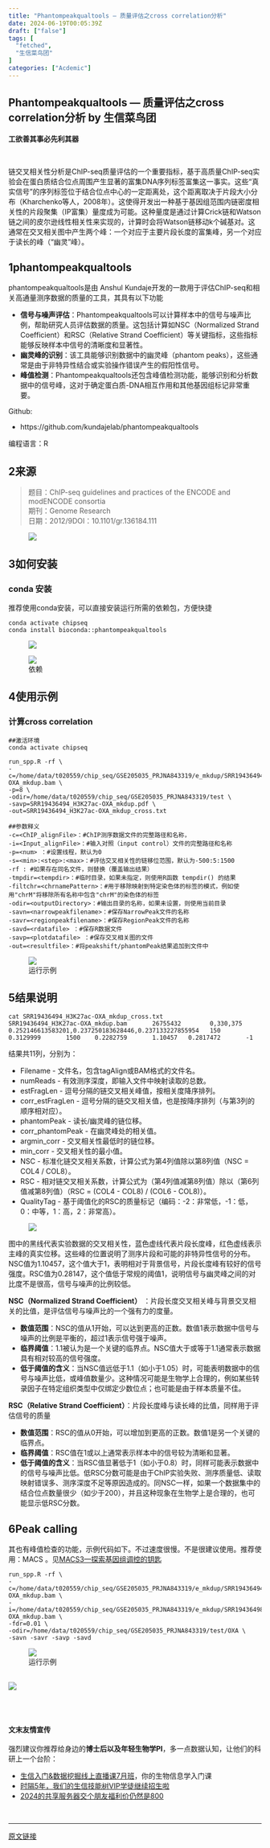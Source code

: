 ```yaml
---
title: "Phantompeakqualtools — 质量评估之cross correlation分析"
date: 2024-06-19T00:05:39Z
draft: ["false"]
tags: [
  "fetched",
  "生信菜鸟团"
]
categories: ["Acdemic"]
---
```

Phantompeakqualtools — 质量评估之cross correlation分析 by 生信菜鸟团
------
<div><section data-md5="d93a6" act="xmy"><section data-md5="d93a6"><section data-md5="d93a6"><section data-md5="d93a6"><section data-md5="d93a6"><section data-md5="d93a6"><section data-md5="d93a6"><p data-md5="d93a6"><strong data-md5="d93a6">工欲善其事必先利其器</strong></p></section></section></section></section></section></section></section><p><br></p><section data-tool="mdnice编辑器" data-website="https://www.mdnice.com"><p data-tool="mdnice编辑器">链交叉相关性分析是ChIP-seq质量评估的一个重要指标，基于高质量ChIP-seq实验会在蛋白质结合位点周围产生显著的富集DNA序列标签富集这一事实。这些“真实信号”的序列标签位于结合位点中心的一定距离处，这个距离取决于片段大小分布（Kharchenko等人，2008年）。这使得开发出一种基于基因组范围内链密度相关性的片段聚集（IP富集）量度成为可能。这种量度是通过计算Crick链和Watson链之间的皮尔逊线性相关性来实现的，计算时会将Watson链移动k个碱基对。这通常在交叉相关图中产生两个峰：一个对应于主要片段长度的富集峰，另一个对应于读长的峰（“幽灵”峰）。</p><h2 data-tool="mdnice编辑器"><span><span>1</span></span><span>phantompeakqualtools</span></h2><p data-tool="mdnice编辑器">phantompeakqualtools是由 Anshul Kundaje开发的一款用于评估ChIP-seq和相关高通量测序数据的质量的工具，其具有以下功能</p><ul data-tool="mdnice编辑器"><li><section><strong>信号与噪声评估</strong>：Phantompeakqualtools可以计算样本中的信号与噪声比例，帮助研究人员评估数据的质量。这包括计算如NSC（Normalized Strand Coefficient）和RSC（Relative Strand Coefficient）等关键指标，这些指标能够反映样本中信号的清晰度和显著性。</section></li><li><section><strong>幽灵峰的识别</strong>：该工具能够识别数据中的幽灵峰（phantom peaks），这些通常是由于非特异性结合或实验操作错误产生的假阳性信号。</section></li><li><section><strong>峰值检测</strong>：Phantompeakqualtools还包含峰值检测功能，能够识别和分析数据中的信号峰，这对于确定蛋白质-DNA相互作用和其他基因组标记非常重要。</section></li></ul><p data-tool="mdnice编辑器">Github:</p><ul data-tool="mdnice编辑器"><li><section>https://github.com/kundajelab/phantompeakqualtools</section></li></ul><p data-tool="mdnice编辑器">编程语言：R</p><h2 data-tool="mdnice编辑器"><span><span>2</span></span><span>来源</span></h2><blockquote data-tool="mdnice编辑器"><p>题目：ChIP-seq guidelines and practices of the ENCODE and modENCODE consortia<br>期刊：Genome Research<br>日期：2012/9DOI：10.1101/gr.136184.111</p></blockquote><figure data-tool="mdnice编辑器"><img data-imgfileid="100039922" data-ratio="0.562037037037037" data-src="https://mmbiz.qpic.cn/mmbiz_png/iaRJcrq2LosicqlJOiaWkVgf5eeobKrJkNibEBZZ8PZVempziauThg41RycrYY7AVib6LAP3bmQw5dsFJ1aaumIU9sLg/640?wx_fmt=png&amp;from=appmsg" data-type="png" data-w="1080" src="https://mmbiz.qpic.cn/mmbiz_png/iaRJcrq2LosicqlJOiaWkVgf5eeobKrJkNibEBZZ8PZVempziauThg41RycrYY7AVib6LAP3bmQw5dsFJ1aaumIU9sLg/640?wx_fmt=png&amp;from=appmsg"></figure><h2 data-tool="mdnice编辑器"><span><span>3</span></span><span>如何安装</span></h2><h3 data-tool="mdnice编辑器"><span></span><span>conda 安装</span><span></span></h3><p data-tool="mdnice编辑器">推荐使用conda安装，可以直接安装运行所需的依赖包，方便快捷</p><pre data-tool="mdnice编辑器"><span></span><code>conda activate chipseq<br>conda install bioconda::phantompeakqualtools<br></code></pre><figure data-tool="mdnice编辑器"><img data-imgfileid="100039921" data-ratio="0.3814814814814815" data-src="https://mmbiz.qpic.cn/mmbiz_png/iaRJcrq2LosicqlJOiaWkVgf5eeobKrJkNibIqZx0sblX7JIwmGKn6bkNWYtBkSnCGqSn0ta6KMuJbmc1o7dic597qw/640?wx_fmt=png&amp;from=appmsg" data-type="png" data-w="1080" src="https://mmbiz.qpic.cn/mmbiz_png/iaRJcrq2LosicqlJOiaWkVgf5eeobKrJkNibIqZx0sblX7JIwmGKn6bkNWYtBkSnCGqSn0ta6KMuJbmc1o7dic597qw/640?wx_fmt=png&amp;from=appmsg"></figure><figure data-tool="mdnice编辑器"><img data-imgfileid="100039923" data-ratio="0.38425925925925924" data-src="https://mmbiz.qpic.cn/mmbiz_png/iaRJcrq2LosicqlJOiaWkVgf5eeobKrJkNib8ajPpnvjycZQ2Php5KjJjSGmibiaoA3NKSRBXTe6VKZj61Wmr7VY9WCQ/640?wx_fmt=png&amp;from=appmsg" data-type="png" data-w="1080" src="https://mmbiz.qpic.cn/mmbiz_png/iaRJcrq2LosicqlJOiaWkVgf5eeobKrJkNib8ajPpnvjycZQ2Php5KjJjSGmibiaoA3NKSRBXTe6VKZj61Wmr7VY9WCQ/640?wx_fmt=png&amp;from=appmsg"><figcaption>依赖</figcaption></figure><h2 data-tool="mdnice编辑器"><span><span>4</span></span><span>使用示例</span></h2><h3 data-tool="mdnice编辑器"><span></span><span>计算cross correlation</span><span></span></h3><pre data-tool="mdnice编辑器"><span></span><code><span>#</span><span><span>#激活环境</span></span><br>conda activate chipseq<br><br>run_spp.R -rf \<br>-c=/home/data/t020559/chip_seq/GSE205035_PRJNA843319/e_mkdup/SRR19436494_H3K27ac-OXA_mkdup.bam \<br>-p=8 \<br>-odir=/home/data/t020559/chip_seq/GSE205035_PRJNA843319/test \<br>-savp=SRR19436494_H3K27ac-OXA_mkdup.pdf \<br>-out=SRR19436494_H3K27ac-OXA_mkdup_cross.txt<br><span><br>#</span><span><span>#参数释义</span></span><br>-c=&lt;ChIP_alignFile&gt;：#ChIP测序数据文件的完整路径和名称，<br>-i=&lt;Input_alignFile&gt;：#输入对照（input control）文件的完整路径和名称<br>-p=&lt;num&gt; ：#设置线程，默认为0<br>-s=&lt;min&gt;:&lt;step&gt;:&lt;max&gt;：#评估交叉相关性的链移位范围，默认为-500:5:1500<br>-rf : #如果存在同名文件，则替换（覆盖输出结果）<br>-tmpdir=&lt;tempdir&gt;：#临时目录，如果未指定，则使用R函数 tempdir() 的结果<br>-filtchr=&lt;chrnamePattern&gt;：#用于移除映射到特定染色体的标签的模式，例如使用"chrM"将移除所有名称中包含"chrM"的染色体的标签<br>-odir=&lt;outputDirectory&gt;：#输出目录的名称，如果未设置，则使用当前目录<br>-savn=&lt;narrowpeakfilename&gt;：#保存NarrowPeak文件的名称<br>-savr=&lt;regionpeakfilename&gt;：#保存RegionPeak文件的名称<br>-savd=&lt;rdatafile&gt; ：#保存R数据文件<br>-savp=&lt;plotdatafile&gt; ：#保存交叉相关图的文件<br>-out=&lt;resultfile&gt;：#将peakshift/phantomPeak结果追加到文件中<br></code></pre><figure data-tool="mdnice编辑器"><img data-imgfileid="100039924" data-ratio="0.8333333333333334" data-src="https://mmbiz.qpic.cn/mmbiz_png/iaRJcrq2LosicqlJOiaWkVgf5eeobKrJkNibk0vAFBtbdWFnBLMrljPicBlKQD1eEIpOpTH8a3tHxWqSkrCyFDxnELg/640?wx_fmt=png&amp;from=appmsg" data-type="png" data-w="1080" src="https://mmbiz.qpic.cn/mmbiz_png/iaRJcrq2LosicqlJOiaWkVgf5eeobKrJkNibk0vAFBtbdWFnBLMrljPicBlKQD1eEIpOpTH8a3tHxWqSkrCyFDxnELg/640?wx_fmt=png&amp;from=appmsg"><figcaption>运行示例</figcaption></figure><h2 data-tool="mdnice编辑器"><span><span>5</span></span><span>结果说明</span></h2><pre data-tool="mdnice编辑器"><span></span><code>cat SRR19436494_H3K27ac-OXA_mkdup_cross.txt<br>SRR19436494_H3K27ac-OXA_mkdup.bam       26755432        0,330,375       0.252146613583201,0.237250183628446,0.237133227855954   150     0.3129999       1500    0.2282759       1.10457   0.2817472       -1<br></code></pre><p data-tool="mdnice编辑器">结果共11列，分别为：</p><ul data-tool="mdnice编辑器"><li><section>Filename - 文件名，包含tagAlign或BAM格式的文件名。</section></li><li><section>numReads - 有效测序深度，即输入文件中映射读取的总数。</section></li><li><section>estFragLen - 逗号分隔的链交叉相关峰值，按相关度降序排列。</section></li><li><section>corr_estFragLen - 逗号分隔的链交叉相关值，也是按降序排列（与第3列的顺序相对应）。</section></li><li><section>phantomPeak - 读长/幽灵峰的链位移。</section></li><li><section>corr_phantomPeak - 在幽灵峰处的相关值。</section></li><li><section>argmin_corr - 交叉相关性最低时的链位移。</section></li><li><section>min_corr - 交叉相关性的最小值。</section></li><li><section>NSC - 标准化链交叉相关系数，计算公式为第4列值除以第8列值（NSC = COL4 / COL8）。</section></li><li><section>RSC - 相对链交叉相关系数，计算公式为（第4列值减第8列值）除以（第6列值减第8列值）（RSC = (COL4 - COL8) / (COL6 - COL8)）。</section></li><li><section>QualityTag - 基于阈值化的RSC的质量标记（编码：-2：非常低，-1：低，0：中等，1：高，2：非常高）。</section></li></ul><figure data-tool="mdnice编辑器"><img data-imgfileid="100039920" data-ratio="1.025" data-src="https://mmbiz.qpic.cn/mmbiz_png/iaRJcrq2LosicqlJOiaWkVgf5eeobKrJkNib6ibCYibtZicrqHUzWnCGYwiceQN3wuDGKQVwHDHoCtGGL8qnZCgFguo5dA/640?wx_fmt=png&amp;from=appmsg" data-type="png" data-w="1080" src="https://mmbiz.qpic.cn/mmbiz_png/iaRJcrq2LosicqlJOiaWkVgf5eeobKrJkNib6ibCYibtZicrqHUzWnCGYwiceQN3wuDGKQVwHDHoCtGGL8qnZCgFguo5dA/640?wx_fmt=png&amp;from=appmsg"></figure><p data-tool="mdnice编辑器">图中的黑线代表实验数据的交叉相关性，蓝色虚线代表片段长度峰，红色虚线表示主峰的真实位移。这些峰的位置说明了测序片段和可能的非特异性信号的分布。NSC值为1.10457，这个值大于1，表明相对于背景信号，片段长度峰有较好的信号强度。RSC值为0.28147，这个值低于常规的阈值1，说明信号与幽灵峰之间的对比度不是很高，信号与噪声的比例较低。</p><p data-tool="mdnice编辑器"><strong>NSC（Normalized Strand Coefficient）</strong> ：片段长度交叉相关峰与背景交叉相关的比值，是评估信号与噪声比的一个强有力的度量。</p><ul data-tool="mdnice编辑器"><li><section><strong>数值范围</strong>：NSC的值从1开始，可以达到更高的正数。数值1表示数据中信号与噪声的比例是平衡的，超过1表示信号强于噪声。</section></li><li><section><strong>临界阈值</strong>：1.1被认为是一个关键的临界点。NSC值大于或等于1.1通常表示数据具有相对较高的信号强度。</section></li><li><section><strong>低于阈值的含义</strong>：当NSC值远低于1.1（如小于1.05）时，可能表明数据中的信号与噪声比低，或峰值数量少。这种情况可能是生物学上合理的，例如某些转录因子在特定组织类型中仅绑定少数位点；也可能是由于样本质量不佳。</section></li></ul><p data-tool="mdnice编辑器"><strong>RSC（Relative Strand Coefficient）</strong>：片段长度峰与读长峰的比值，同样用于评估信号的质量</p><ul data-tool="mdnice编辑器"><li><section><strong>数值范围</strong>：RSC的值从0开始，可以增加到更高的正数。数值1是另一个关键的临界点。</section></li><li><section><strong>临界阈值</strong>：RSC值在1或以上通常表示样本中的信号较为清晰和显著。</section></li><li><section><strong>低于阈值的含义</strong>：当RSC值显著低于1（如小于0.8）时，同样可能表示数据中的信号与噪声比低。低RSC分数可能是由于ChIP实验失败、测序质量低、读取映射错误多、测序深度不足等原因造成的。同NSC一样，如果一个数据集中的结合位点数量很少（如少于200），并且这种现象在生物学上是合理的，也可能显示低RSC分数。</section></li></ul><h2 data-tool="mdnice编辑器"><span><span>6</span></span><span>Peak calling</span></h2><p data-tool="mdnice编辑器">其也有峰值检查的功能，示例代码如下。不过速度很慢。不是很建议使用。推荐使用：MACS 。见<a target="_blank" href="http://mp.weixin.qq.com/s?__biz=MzUzMTEwODk0Ng==&amp;mid=2247522180&amp;idx=1&amp;sn=24935b227a35f734d4ba25797303db0f&amp;chksm=fa4552b9cd32dbaf8a9a0f158f62000ee1d3612285b3097cb35c80dbea1ceac8f2ead106227e&amp;scene=21#wechat_redirect" textvalue="MACS3—探索基因组调控的钥匙" linktype="text" imgurl="" imgdata="null" data-itemshowtype="0" tab="innerlink" data-linktype="2">MACS3—探索基因组调控的钥匙</a></p><pre data-tool="mdnice编辑器"><span></span><code>run_spp.R -rf \<br>-c=/home/data/t020559/chip_seq/GSE205035_PRJNA843319/e_mkdup/SRR19436494_H3K27ac-OXA_mkdup.bam \<br>-i=/home/data/t020559/chip_seq/GSE205035_PRJNA843319/e_mkdup/SRR19436498_Input-OXA_mkdup.bam \<br>-fdr=0.01 \<br>-odir=/home/data/t020559/chip_seq/GSE205035_PRJNA843319/test/OXA \<br>-savn -savr -savp -savd<br></code></pre><figure data-tool="mdnice编辑器"><img data-imgfileid="100039929" data-ratio="0.5555555555555556" data-src="https://mmbiz.qpic.cn/mmbiz_png/iaRJcrq2LosicqlJOiaWkVgf5eeobKrJkNib639ayGSm3xOSyYfzpeqf8hJRiaVd4HUKpj2H4mX4X8bHQRMAWStLPSQ/640?wx_fmt=png&amp;from=appmsg" data-type="png" data-w="1080" src="https://mmbiz.qpic.cn/mmbiz_png/iaRJcrq2LosicqlJOiaWkVgf5eeobKrJkNib639ayGSm3xOSyYfzpeqf8hJRiaVd4HUKpj2H4mX4X8bHQRMAWStLPSQ/640?wx_fmt=png&amp;from=appmsg"><figcaption>运行示例</figcaption></figure></section><section><section act="xmy"><section data-id="123409" data-type="lspecial02,lspecial04" powered-by="xmyeditor.com" data-md5="8b46d"><section powered-by="xmyeditor.com" data-md5="8b46d"><section powered-by="xmyeditor.com" data-md5="8b46d"><section powered-by="xmyeditor.com" data-md5="8b46d"><br></section><section powered-by="xmyeditor.com" data-md5="8b46d"><img data-imgfileid="100039931" data-ratio="0.6940298507462687" data-type="gif" data-w="134" data-src="https://mmbiz.qpic.cn/mmbiz_gif/iaRJcrq2LosibrvQnXTV3PMktpwwmDsjia2JG4e3ibpLQ1G6M4nktW4PiaiaKfnpiaRmNbTT6St7QLfzAMAomKgWxQ4kA/640?wx_fmt=gif&amp;wxfrom=5&amp;wx_lazy=1&amp;tp=webp" src="https://mmbiz.qpic.cn/mmbiz_gif/iaRJcrq2LosibrvQnXTV3PMktpwwmDsjia2JG4e3ibpLQ1G6M4nktW4PiaiaKfnpiaRmNbTT6St7QLfzAMAomKgWxQ4kA/640?wx_fmt=gif&amp;wxfrom=5&amp;wx_lazy=1&amp;tp=webp"></section><section powered-by="xmyeditor.com" data-md5="8b46d"><br></section></section></section></section></section></section><p><span></span><br></p><section data-tool="mdnice编辑器" data-website="https://www.mdnice.com"><h4 data-tool="mdnice编辑器">文末友情宣传</h4><p data-tool="mdnice编辑器">强烈建议你推荐给身边的<strong>博士后以及年轻生物学PI</strong>，多一点数据认知，让他们的科研上一个台阶：</p><ul data-tool="mdnice编辑器"><li><section><a target="_blank" href="http://mp.weixin.qq.com/s?__biz=MzAxMDkxODM1Ng==&amp;mid=2247531360&amp;idx=1&amp;sn=0d9f69babb961a0a728d929b91a5fe22&amp;chksm=9b4b3bdbac3cb2cd2bf0c1b1b36fdd5c17ec97b7b73047823bd461df6bf2bbcddd5230f1aa08&amp;scene=21#wechat_redirect" textvalue="生信入门&amp;数据挖掘线上直播课7月班" linktype="text" imgurl="" imgdata="null" data-itemshowtype="0" tab="innerlink" data-linktype="2">生信入门&amp;数据挖掘线上直播课7月班</a>，你的生物信息学入门课</section></li><li><section><a target="_blank" href="http://mp.weixin.qq.com/s?__biz=MzAxMDkxODM1Ng==&amp;mid=2247524148&amp;idx=1&amp;sn=7806da6feb41a36493c519c1cfc1d3ac&amp;chksm=9b4bdf8fac3c569960369602f1ef26639cb366b250f233b2297d1f059471c0458335bfc0b829&amp;scene=21#wechat_redirect" textvalue="时隔5年，我们的生信技能树VIP学徒继续招生啦" linktype="text" imgurl="" imgdata="null" data-itemshowtype="0" tab="innerlink" data-linktype="2" hasload="1">时隔5年，我们的生信技能树VIP学徒继续招生啦</a><br></section></li><li><section><a target="_blank" href="http://mp.weixin.qq.com/s?__biz=MzAxMDkxODM1Ng==&amp;mid=2247528363&amp;idx=1&amp;sn=5e02f3e9b2e148191e23ebc2c0d780e7&amp;chksm=9b4b2f10ac3ca606c1c4bac8cf112bb9b0f18e3c4262f5f2b8c0dba3bfedf2ba201507247005&amp;scene=21#wechat_redirect" textvalue="2024的共享服务器交个朋友福利价仍然是800" linktype="text" imgurl="" imgdata="null" data-itemshowtype="0" tab="innerlink" data-linktype="2" hasload="1">2024的共享服务器交个朋友福利价仍然是800</a></section></li></ul></section><p><br></p><p><mp-style-type data-value="10000"></mp-style-type></p></div>  
<hr>
<a href="https://mp.weixin.qq.com/s/VaP1apm3ERu6oZrLjP2NVw",target="_blank" rel="noopener noreferrer">原文链接</a>
